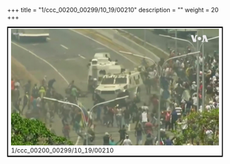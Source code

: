 +++
title = "1/ccc_00200_00299/10_19/00210"
description = ""
weight = 20
+++

<table style="border:2px solid black;max-width:800px;max-height:800px;" 
><tr><td>
<img class="center-fit-jpg"
src="/jpg_/aaa_20190430_NxaOmWaI8sI_00209.jpg">
1/ccc_00200_00299/10_19/00210
</img></td></tr></table>
